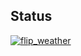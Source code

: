 ## Status

[![flip_weather](https://catalog.flipperzero.one/application/flip_weather/widget)](https://catalog.flipperzero.one/application/flip_weather/page)